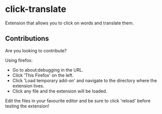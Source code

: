 # click-translate

Extension that allows you to click on words and translate them. 

## Contributions

Are you looking to contribute?

Using firefox:
- Go to about:debugging in the URL.
- Click 'This Firefox' on the left.
- Click 'Load temporary add-on' and navigate to the directory where the extension lives.
- Click any file and the extension will be loaded.

Edit the files in your favourite editor and be sure to click 'reload' before testing the extension!
